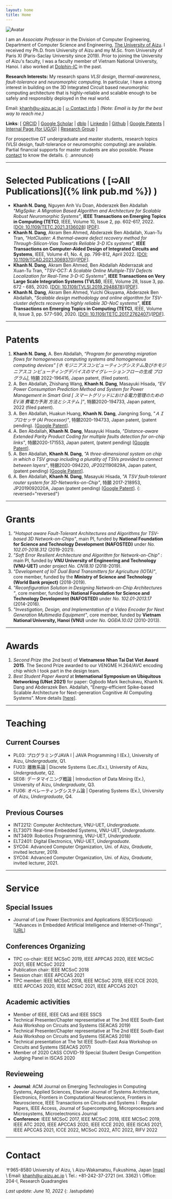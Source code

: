 ```yaml
---
layout: home
title: Home
---
```


<img src="assets/images/Khanh_N_DANG.jpg" class="avatar" alt="Avatar" />

I am an *Associate Professor* in the Division of Computer Engineering, Department of Computer
Science and Engineering,
[The University of Aizu](https://www.u-aizu.ac.jp/en/). I received my Ph.D. from University of
Aizu
and my M.Sc. from University of Paris XI (Paris-Saclay University since 2019). Prior to joining the
University
of Aizu's faculty,
I was a faculty member of Vietnam National University, Hanoi. I also worked at [Dolphin-IC](https://www.dolphin-ic.com/) in the past.

**Research Interests:** My research spans *VLSI design*, *thermal-awareness*,
*fault-tolerance* and *neuromorphic computing*. In
particular, I have a strong interest in building on the 3D Integrated Circuit based neuromorphic computing
architecture that is highly-reliable and scalable enough to be safely and responsibly deployed in the real
world.

Email: khanh@u-aizu.ac.jp \[ [&#10159; Contact info](#contact) \]
*(Note: Email is by far the best way to reach me.)*

**Links**: [ [ORCID](https://orcid.org/0000-0001-6702-3870) \| [Google Scholar](https://scholar.google.com.vn/citations?user=mQbqkUMAAAAJ) \| [dblp](https://dblp.uni-trier.de/pid/184/5348.html) \| [Linkedin](https://www.linkedin.com/in/khanhndang) \| [Github](https://github.com/khanhdang) \| [Google Patents](https://patents.google.com/?inventor=Nam+Khanh+Dang) \| [Internal Page (for UG/G)](https://web-int.u-aizu.ac.jp/~khanh/) \| [Research Group](https://web-ext.u-aizu.ac.jp/misc/benablab/) ]


For prospective GT undergraduate and master students, research topics (VLSI design,
fault-tolerance or neuromorphic computing) are available. Partial financial supports for master students are
also possible. Please <a href="#contact">contact</a> to know the details.
{: .announce}

---
# Selected Publications ( [&#10159;All Publications]({% link pub.md %}) )

-  **Khanh N. Dang**, Nguyen Anh Vu Doan, Abderazek Ben Abdallah *"MigSpike: A Migration Based Algorithm and Architecture for Scalable Robust Neuromorphic Systems"*,  **IEEE Transactions on Emerging Topics in Computing (TETC)**,  IEEE, Volume 10, Issue 2, pp. 602-617, 2022.  \[[DOI: 10.1109/TETC.2021.3136028](https://doi.org/10.1109/TETC.2021.3136028)\] \[[PDF](./share/pubs/TETC-2021.pdf)\].
- **Khanh N. Dang**, Akram Ben Ahmed, Abderazek Ben Abdallah, Xuan-Tu Tran, *"HotCluster: A thermal-aware defect recovery method for Through-Silicon-Vias Towards Reliable 3-D ICs systems"*, **IEEE Transactions on Computer-Aided Design of Integrated Circuits and Systems**, IEEE, Volume 41, No. 4,  pp. 799-812, April 2022. \[[DOI: 10.1109/TCAD.2021.3069370](https://doi.org/10.1109/TCAD.2021.3069370)\]/\[[PDF](./share/pubs/TCAD-2021.pdf)\].
- **Khanh N. Dang**, Akram Ben Ahmed, Ben Abdallah Abderrazak and Xuan-Tu Tran, *"TSV-OCT: A Scalable Online Multiple-TSV Defects Localization for Real-Time 3-D-IC Systems"*, **IEEE Transactions on Very Large Scale Integration Systems (TVLSI)**, IEEE, Volume 28, Issue 3, pp. 672 - 685, 2020. \[[DOI: 10.1109/TVLSI.2019.2948878](https://doi.org/10.1109/TVLSI.2019.2948878)\]/\[[PDF](./share/pubs/TVLSI-2019.pdf)\].
-  **Khanh N. Dang**, Akram Ben Ahmed, Yuichi Okuyama, Abderazek Ben Abdallah, *"Scalable design methodology and online algorithm for TSV-cluster defects recovery in highly reliable 3D-NoC systems"*, **IEEE Transactions on Emerging Topics in Computing (TETC)**, IEEE, Volume 8, Issue 3, pp. 577-590, 2020. \[[DOI: 10.1109/TETC.2017.2762407](https://doi.org/10.1109/TETC.2017.2762407)\]/\[[PDF](./share/pubs/TETC-2017.pdf)\].


---

# Patents

1. **Khanh N. Dang**, A. Ben Abdallah, *“Program for generating migration flows for homogeneous computing systems and homogeneous computing devices” [ホ モジニアスコンピューティングシステム及びホモジニアスコ ンピューティングデバイスのマイグレーションフローの生成 プログラム]*, 特願 2022-196416, Japan patent, (filed patent).
1. A. Ben Abdallah, Zhishang Wang, **Khanh N. Dang**, Masayuki Hisada, *“EV Power Consumption Prediction Method and System for Power Management in Smart Grid [ スマートグリッドにおける電力管理のためのEV消 費電力予測 方法とシステム ]”*, 特願2020-194733, Japan patent, 2022 (filed patent).
1. A. Ben Abdallah, Huakun Huang, **Khanh N. Dang**, Jiangning Song, *"ＡＩプロセッサ (AI Processor)"*, 特願2020-194733, Japan patent, (patent pending).  \[[Google Patent](https://patents.google.com/patent/JP2022083341A/en)\].
2.  A. Ben Abdallah, **Khanh N. Dang**, Masayuki Hisada, *"Distance-aware Extended Parity Product Coding for multiple faults detection for on-chip links"*, 特願2020-171553, Japan patent, (patent pending) \[[Google Patent](https://patents.google.com/patent/JP2021190829A/en)\].
3. A. Ben Abdallah, **Khanh N. Dang**, *"A three-dimensional system on chip in which a TSV group including a plurality of TSVs provided to connect between layers"*, 特願2020-094220, JP2021190829A, Japan patent, (patent pending) \[[Google Patent](https://patents.google.com/patent/JP2022063152A/)\].
4. A. Ben Abdallah, **Khanh N. Dang**, Masayuki Hisada, *"A TSV fault-tolerant router system for 3D-Networks-on-Chip"*, 特願 2017-218953,
JP2019092020A, Japan (patent pending) \[[Google Patent](https://patents.google.com/patent/JP2019092020A/en)\].
{: reversed="reversed"}

---


# Grants 

1. *"Hotspot aware Fault-Tolerant Architectures and Algorithms for TSV-based 3D Network-on-Chips"*, main PI, funded by **National Foundation for Science and Technology Development (NAFOSTED)** under *No. 102.01-2018.312* (2019-2021).
1. *"Soft Error Resilient Architecture and Algorithm for Network-on-Chip"* : main PI, funded by **VNU University of Engineering and Technology (VNU-UET)** under project *No. CN18.10* (2018-2019).
1. *"Development of IoT Dual Band Transmitters for Agriculture (IOTA)"*, core member, funded by the **Ministry of Science and Technology (World Bank project)** (2018-2019).
1. *"Reconfiguration Solution in Designing Network-on-Chip Architectures "*, core member, funded by **National Foundation for Science and Technology Development (NAFOSTED)** under *No. 102.01-2013.17* (2014-2016).
1. *"Investigation, Design, and Implementation of a Video Encoder for Next Generation Multimedia Equipment"*, core member, funded by  **Vietnam National University, Hanoi (VNU)** under *No. QGĐA.10.02* (2010-2013).

---



# Awards

1. *Second Prize* (the 2nd best) of **Vietnamese Nhan Tai Dat Viet Award 2015**. The Second Prize awarded to our VENGME H.264/AVC encoding chip which I took part in the design team.
2. *Best Student Paper Award* at **International Symposium on Ubiquitous Networking (UNet 2021)** for paper:
Ogbodo Mark Ikechukwu, Khanh N. Dang and Abderazek Ben. Abdallah, “Energy-efficient Spike-based Scalable Architecture for Next-generation Cognitive AI Computing Systems”. More details [\[here\]](assets/awards/2021-Unet.jpg).

---

# Teaching

## Current Courses 
- PL03: プログラミングJAVA I \| JAVA Programming I (Ex.), University of Aizu, *Undergraduate*,  Q1.
- FU03: 離散系論 \| Discrete Systems (Lec./Ex.), University of Aizu, *Undergraduate*, Q2.
- SE08: データマイニング概論 \| Introduction of Data Mining (Ex.), University of Aizu, *Undergraduate*, Q3.
- FU06: オペレーティングシステム論 \| Operating Systems (Ex.), University of Aizu, *Undergraduate*,  Q4.

## Previous Courses
  
- INT2212: Computer Architecture, VNU-UET, *Undergraduate*.
- ELT3071: Real-time Embedded Systems, VNU-UET, *Undergraduate*.
- INT3409: Robotics Programming, VNU-UET, *Undergraduate*.
- ELT2401: Digital Electronics, VNU-UET, *Undergraduate*.
- SYC04: Advanced Computer Organization, Uni. of Aizu, *Graduate*, invited lecturer, 2019.
- SYC04: Advanced Computer Organization, Uni. of Aizu, *Graduate*, invited lecturer, 2021.

---

# Service

## Special Issues
-  Journal of Low Power Electronics and Applications (ESCI/Scopus): ''Advances in Embedded Artificial Intelligence and Internet-of-Things'', \[[URL](https://www.mdpi.com/journal/jlpea/special_issues/DU85TF44GS)\]

## Conferences Organizing
- TPC co-chair: IEEE MCSoC 2019, IEEE APPCAS 2020, IEEE MCSoC 2021, IEEE MCSoC 2022
- Publication chair: IEEE MCSoC 2018
- Session chair: IEEE APCCAS 2021
- TPC member: IEEE MCSoC 2018, IEEE MCSoC 2019, IEEE ICCE 2020, IEEE APCCAS 2020, IEEE MCSoC 2021, IEEE APCCAS 2021

## Academic activities
- Member of IEEE, IEEE CAS and IEEE SSCS
- Technical Presenter/Chapter representative at The 3nd IEEE South-East Asia Workshop on Circuits and Systems (SEACAS 2019)
- Technical Presenter/Chapter representative at The 2nd IEEE South-East Asia Workshop on Circuits and Systems (SEACAS 2018)
- Technical presentation at The 1st IEEE South-East Asia Workshop on Circuits and Systems (SEACAS 2017)
- Member of 2020 CASS COVID-19 Special Student Design Competition Judging Panel in ISCAS 2020 


## Revieweing

- **Journal**: ACM Journal on Emerging Technologies in Computing Systems, Applied Sciences, Elsevier Journal of Systems Architecture, Electronics, Frontiers in Computational Neuroscience, Frontiers in Neuroscience, IEEE Transactions on Circuits and Systems I : Regular Papers, IEEE Access, Journal of Supercomputing, Microprocessors and Microsystems, Microelectronics Journal
- **Conference**: IEEE MCSoC 2017, IEEE MCSoC 2018, IEEE MCSoC 2019, IEEE ATC 2020, IEEE APCCAS 2020, IEEE ICCE 2020, IEEE ISCAS 2021, IEEE APCCAS 2021, ICCE 2022, MCSoC 2022, ATC 2022, RIFV 2022

---

# Contact

〒965-8580 University of Aizu, \\
Aizu-Wakamatsu, Fukushima, Japan \[[map](https://goo.gl/maps/9CYKa1HMB4EZjKW27)\]  \\
Email: khanh@u-aizu.ac.jp \\
Tel.: +81-242-37-2721 (int. 3362) \\
Office: 204-I, Research Quadrangles

*Last update: June 10, 2022*
{: .lastupdate}